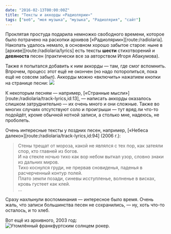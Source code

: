 ```yaml
---
date: "2016-02-13T00:00:00Z"
title: "Тексты и аккорды «Радиолярии»"
tags: ["веб", "моя музыка", "музыка", "Радиолярия", "сайт"]
---
```


Проклятая простуда подарила немножко свободного времени, которое было потрачено на раскопки архивов [«Радиолярии»][route:/radiolaria]. Накопать удалось немало, в основном хорошо забытое старое: ныне в [архиве][route:/radiolaria/lyrics] есть тексты **шести** стихотворений и **девяноста** песен (практически все за авторством Игоря Абакумова).

Также я попытался добавить к ним аккорды — там, где смог вспомнить. Впрочем, процесс этот ещё не окончен (но надо поторопиться, пока ещё не совсем забыл). Аккорды можно «включить» нажатием кнопки на странице песни:
![](img:2.bp.blogspot.com/-DBiuKQ_K9UE/Vr8IQ8dFYbI/AAAAAAAAlbI/QyIPuFvfeTc/s1600/radiolaria-song-chords.picasaweb.png)

<!--more-->

К некоторым песням — например, [«Странные мысли»][route:/radiolaria/track-lyrics,id:13], — написать аккорды оказалось слишком затруднительно — их очень много и они сложные. Также во многих случаях отсутствуют соло и проигрыши — тут вряд ли что-то подойдёт, кроме обычной нотной записи, а столько мне, надеюсь, не проболеть.

Очень интересные тексты у поздних песен, например, [«Небеса далеко»][route:/radiolaria/track-lyrics,id:94] (2006 г.):

> Стены трещат от мороза, какой не являлся с тех пор, как затеяли спор, кто главней из богов.<br>
> И на стекле ночью тихо как вор небом выткал узор, словно знаки из дальних миров.<br>
> Тихо коснулся груди, не прервав сновиденья, паденья в расчерченный контур полей.<br>
> Плато земли позади, синевы исступленье, волненье в висках, кровь густеет как клей.<br>
> ...

Сразу нахлынули воспоминания — интересное было время. Очень жаль, что записи большинства песен не сохранились, — ну, хоть что-то осталось, и то хлеб.

Вот ещё из архивного, 2003 год:
![](img:2.bp.blogspot.com/-d45T3gHSAv0/Vr8NdFjAklI/AAAAAAAAlbo/6cnaU_RfI7w/s1600/img00061.picasaweb.jpg:a "Утомлённый франкфуртским солнцем рокер.")
